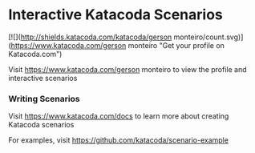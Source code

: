 # Interactive Katacoda Scenarios

[![](http://shields.katacoda.com/katacoda/gerson monteiro/count.svg)](https://www.katacoda.com/gerson monteiro "Get your profile on Katacoda.com")

Visit https://www.katacoda.com/gerson monteiro to view the profile and interactive scenarios

### Writing Scenarios
Visit https://www.katacoda.com/docs to learn more about creating Katacoda scenarios

For examples, visit https://github.com/katacoda/scenario-example
